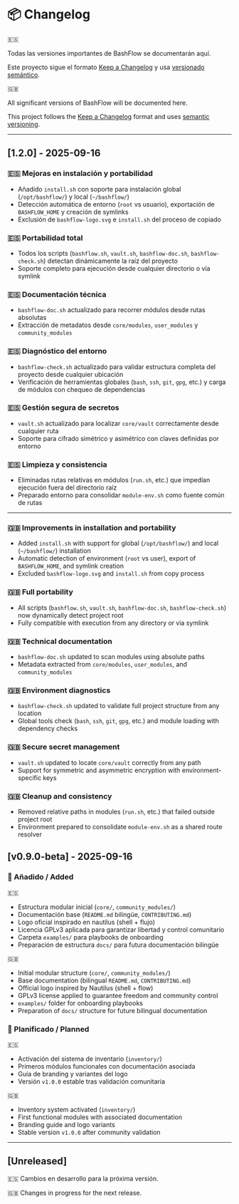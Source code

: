# 📦 Changelog

🇪🇸

Todas las versiones importantes de BashFlow se documentarán aquí. 

Este proyecto sigue el formato [Keep a Changelog](https://keepachangelog.com/es/1.0.0/) y usa [versionado semántico](https://semver.org/lang/es/).

🇬🇧

All significant versions of BashFlow will be documented here.

This project follows the [Keep a Changelog](https://keepachangelog.com/es/1.0.0/) format and uses [semantic versioning](https://semver.org/lang/es/).

---


## [1.2.0] - 2025-09-16

### 🇪🇸 Mejoras en instalación y portabilidad

- Añadido `install.sh` con soporte para instalación global (`/opt/bashflow/`) y local (`~/bashflow/`)
- Detección automática de entorno (`root` vs usuario), exportación de `BASHFLOW_HOME` y creación de symlinks
- Exclusión de `bashflow-logo.svg` e `install.sh` del proceso de copiado

### 🇪🇸 Portabilidad total

- Todos los scripts (`bashflow.sh`, `vault.sh`, `bashflow-doc.sh`, `bashflow-check.sh`) detectan dinámicamente la raíz del proyecto
- Soporte completo para ejecución desde cualquier directorio o vía symlink

### 🇪🇸 Documentación técnica

- `bashflow-doc.sh` actualizado para recorrer módulos desde rutas absolutas
- Extracción de metadatos desde `core/modules`, `user_modules` y `community_modules`

### 🇪🇸 Diagnóstico del entorno

- `bashflow-check.sh` actualizado para validar estructura completa del proyecto desde cualquier ubicación
- Verificación de herramientas globales (`bash`, `ssh`, `git`, `gpg`, etc.) y carga de módulos con chequeo de dependencias

### 🇪🇸 Gestión segura de secretos

- `vault.sh` actualizado para localizar `core/vault` correctamente desde cualquier ruta
- Soporte para cifrado simétrico y asimétrico con claves definidas por entorno

### 🇪🇸 Limpieza y consistencia

- Eliminadas rutas relativas en módulos (`run.sh`, etc.) que impedían ejecución fuera del directorio raíz
- Preparado entorno para consolidar `module-env.sh` como fuente común de rutas

---

### 🇬🇧 Improvements in installation and portability

- Added `install.sh` with support for global (`/opt/bashflow/`) and local (`~/bashflow/`) installation
- Automatic detection of environment (`root` vs user), export of `BASHFLOW_HOME`, and symlink creation
- Excluded `bashflow-logo.svg` and `install.sh` from copy process

### 🇬🇧 Full portability

- All scripts (`bashflow.sh`, `vault.sh`, `bashflow-doc.sh`, `bashflow-check.sh`) now dynamically detect project root
- Fully compatible with execution from any directory or via symlink

### 🇬🇧 Technical documentation

- `bashflow-doc.sh` updated to scan modules using absolute paths
- Metadata extracted from `core/modules`, `user_modules`, and `community_modules`

### 🇬🇧 Environment diagnostics

- `bashflow-check.sh` updated to validate full project structure from any location
- Global tools check (`bash`, `ssh`, `git`, `gpg`, etc.) and module loading with dependency checks

### 🇬🇧 Secure secret management

- `vault.sh` updated to locate `core/vault` correctly from any path
- Support for symmetric and asymmetric encryption with environment-specific keys

### 🇬🇧 Cleanup and consistency

- Removed relative paths in modules (`run.sh`, etc.) that failed outside project root
- Environment prepared to consolidate `module-env.sh` as a shared route resolver


## [v0.9.0-beta] - 2025-09-16

### 🚀 Añadido / Added
🇪🇸
- Estructura modular inicial (`core/`, `community_modules/`)
- Documentación base (`README.md` bilingüe, `CONTRIBUTING.md`)
- Logo oficial inspirado en nautilus (shell + flujo)
- Licencia GPLv3 aplicada para garantizar libertad y control comunitario
- Carpeta `examples/` para playbooks de onboarding
- Preparación de estructura `docs/` para futura documentación bilingüe

🇬🇧
- Initial modular structure (`core/`, `community_modules/`)
- Base documentation (bilingual `README.md`, `CONTRIBUTING.md`)
- Official logo inspired by Nautilus (shell + flow)
- GPLv3 license applied to guarantee freedom and community control
- `examples/` folder for onboarding playbooks
- Preparation of `docs/` structure for future bilingual documentation

### 🧠 Planificado / Planned
🇪🇸
- Activación del sistema de inventario (`inventory/`)
- Primeros módulos funcionales con documentación asociada
- Guía de branding y variantes del logo
- Versión `v1.0.0` estable tras validación comunitaria

🇬🇧
- Inventory system activated (`inventory/`)
- First functional modules with associated documentation
- Branding guide and logo variants
- Stable version `v1.0.0` after community validation

---

## [Unreleased]

🇪🇸 Cambios en desarrollo para la próxima versión.  

🇬🇧 Changes in progress for the next release.
